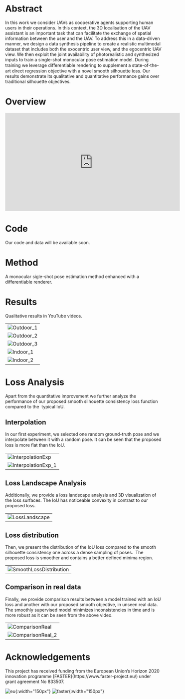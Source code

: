 # Abstract
 In this work we consider UAVs as cooperative agents supporting human users in their operations. In this context, 
 the 3D localisation of the UAV assistant is an important task that can facilitate the exchange of spatial information between the user and the UAV. 
 To address this in a data-driven manner, we design a data synthesis pipeline to create a realistic multimodal dataset that includes both the exocentric user view,
 and the egocentric UAV view. We then exploit the joint availability of photorealistic and synthesized inputs to train a single-shot monocular pose estimation model.
 During training we leverage diﬀerentiable rendering to supplement a state-of-the-art direct regression objective with a novel smooth silhouette loss.
 Our results demonstrate its qualitative and quantitative performance gains over traditional silhouette objectives.

<h1 id="overview">Overview</h1>

<iframe width="560" height="315" src="https://www.youtube.com/embed/O7MKDN9Fwms" frameborder="0" allow="accelerometer; autoplay; encrypted-media; gyroscope; picture-in-picture" allowfullscreen></iframe>

 <h1> Code </h1>
 Our code and data will be available soon.

 <h1> Method </h1>
 A monocular sigle-shot pose estimation method enhanced with a differentiable renderer.
 

<h1> Results </h1>
Qualitative results in YouTube videos.
<table>
<tr>
<td>
<img src="./assets/images/Outdoor_1.gif" alt="Outdoor_1">
</td>
</tr>
<tr>
<td>
<img src="./assets/images/Outdoor_2.gif" alt="Outdoor_2">
</td>
</tr>
<tr>
<td>
<img src="./assets/images/Outdoor_3.gif" alt="Outdoor_3">
</td>
</tr>
<tr>
<td>
<img src="./assets/images/Indoor_1.gif" alt="Indoor_1">
</td>
</tr>
<tr>
<td>
<img src="./assets/images/Indoor_2.gif" alt="Indoor_2">
</td>
</tr>
</table>
<h1> Loss Analysis </h1>
Apart from the quantitative improvement we further analyze the performance of our proposed smooth silhouette consistency loss function compared to the  typical IoU.
<h2> Interpolation </h2>
In our first experiment, we selected one random ground-truth pose and we interpolate between it with a random pose.
It can be seen that the proposed loss is more ﬂat than the IoU.
<table>
<tr>
<td>
<img src="./assets/images/InterpolationExp.png" alt="InterpolationExp">
</td>
</tr>
<tr>
<td>
<img src="./assets/images/losses_lerp_1.gif" alt="InterpolationExp_1">
</td>
</tr>
</table>
<h2> Loss Landscape Analysis </h2>
Additionally, we provide a loss landscape analysis and 3D visualization of the loss surfaces.
The IoU has noticeable convexity in contrast to our proposed loss.
<table>
<tr>
<td>
<img src="./assets/images/LossLandscape.png" alt="LossLandscape">
</td>
</tr>
</table>
<h2> Loss distribution </h2>
Then, we present the distribution of the IoU loss compared to the smooth silhouette consistency one across a dense sampling of poses. 
The proposed loss is smoother and contains a better defined minima region.
<table>
<tr>
<td>
<img src="./assets/images/smooth_loss.png" alt="SmoothLossDistribution">
</td>
</tr>
</table>
<h2> Comparison in real data </h2>
Finally, we provide comparison results between a model trained with an IoU loss and another with our proposed smooth objective, in unseen real data. 
The smoothly supervised model minimizes inconsistencies in time and is more robust as it can be seen from the above video.
<table>
<tr>
<td>
<img src="./assets/images/IoUvsSmoothLoss_v1.gif" alt="ComparisonReal">
</td>
</tr>
<tr>
<td>
<img src="./assets/images/IoUvsSmoothLoss_v2.gif" alt="ComparisonReal_2">
</td>
</tr>
</table>
 <h1> Acknowledgements </h1>
 This project has received funding from the European Union’s Horizon 2020 innovation programme [FASTER](https://www.faster-project.eu/) under grant agreement No 833507.

![eu](./assets/images/eu.png){:width="150px"} ![faster](./assets/images/faster.png){:width="150px"}
